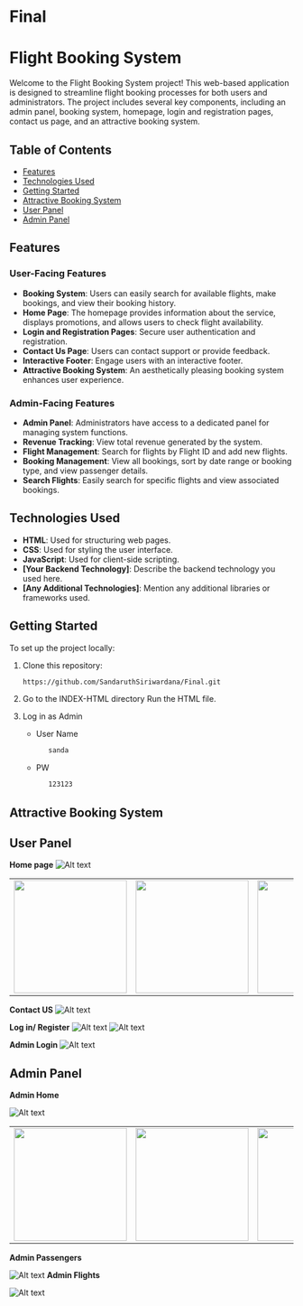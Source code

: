 # Final

# Flight Booking System

Welcome to the Flight Booking System project! This web-based application is designed to streamline flight booking processes for both users and administrators. The project includes several key components, including an admin panel, booking system, homepage, login and registration pages, contact us page, and an attractive booking system.

## Table of Contents

- [Features](#features)
- [Technologies Used](#technologies-used)
- [Getting Started](#getting-started)
- [Attractive Booking System](#attractive-booking-system)
- [User Panel](#user-panel)
- [Admin Panel](#admin-panel)

## Features

### User-Facing Features

- **Booking System**: Users can easily search for available flights, make bookings, and view their booking history.
- **Home Page**: The homepage provides information about the service, displays promotions, and allows users to check flight availability.
- **Login and Registration Pages**: Secure user authentication and registration.
- **Contact Us Page**: Users can contact support or provide feedback.
- **Interactive Footer**: Engage users with an interactive footer.
- **Attractive Booking System**: An aesthetically pleasing booking system enhances user experience.

### Admin-Facing Features

- **Admin Panel**: Administrators have access to a dedicated panel for managing system functions.
- **Revenue Tracking**: View total revenue generated by the system.
- **Flight Management**: Search for flights by Flight ID and add new flights.
- **Booking Management**: View all bookings, sort by date range or booking type, and view passenger details.
- **Search Flights**: Easily search for specific flights and view associated bookings.

## Technologies Used

- **HTML**: Used for structuring web pages.
- **CSS**: Used for styling the user interface.
- **JavaScript**: Used for client-side scripting.
- **[Your Backend Technology]**: Describe the backend technology you used here.
- **[Any Additional Technologies]**: Mention any additional libraries or frameworks used.

## Getting Started

To set up the project locally:

1. Clone this repository:

   ```bash
   https://github.com/SandaruthSiriwardana/Final.git
   ```
2. Go to the INDEX-HTML directory Run the HTML file.
3. Log in as Admin
   - User Name
     ```bash
        sanda
     ```
   - PW
     ```bash
        123123
     ```
     
## Attractive Booking System

## User Panel
**Home page**
![Alt text](https://github.com/SandaruthSiriwardana/Final/blob/16539b09b059b68c1331e163073a22d9fe866207/Screenshots/INDEX/h0.png)

<table>
  <tr>
    <td align="center"><img src="https://github.com/SandaruthSiriwardana/Final/blob/16539b09b059b68c1331e163073a22d9fe866207/Screenshots/INDEX/h1.png" width="200"></td>
    <td align="center"><img src="https://github.com/SandaruthSiriwardana/Final/blob/16539b09b059b68c1331e163073a22d9fe866207/Screenshots/INDEX/h2.png" width="200"></td>
    <td align="center"><img src="https://github.com/SandaruthSiriwardana/Final/blob/16539b09b059b68c1331e163073a22d9fe866207/Screenshots/INDEX/h3.png" width="200"></td>
  </tr>
</table>

**Contact US**
![Alt text](https://github.com/SandaruthSiriwardana/Final/blob/16539b09b059b68c1331e163073a22d9fe866207/Screenshots/INDEX/c1.png)

**Log in/ Register**
![Alt text](https://github.com/SandaruthSiriwardana/Final/blob/16539b09b059b68c1331e163073a22d9fe866207/Screenshots/INDEX/L1.png)
![Alt text](https://github.com/SandaruthSiriwardana/Final/blob/16539b09b059b68c1331e163073a22d9fe866207/Screenshots/INDEX/L2.png) 

**Admin Login**
![Alt text](https://github.com/SandaruthSiriwardana/Final/blob/16539b09b059b68c1331e163073a22d9fe866207/Screenshots/INDEX/AL1.png)

## Admin Panel

**Admin Home**

![Alt text](https://github.com/SandaruthSiriwardana/Final/blob/03ba5e346817b7dced22c52971653fe1cff88938/Screenshots/a0.png)

<table>
  <tr>
     <td align="center"><img src="https://github.com/SandaruthSiriwardana/Final/blob/ea12000801f330d9afd4717d22cd2b170ee9815f/Screenshots/a1.png" width="200"></td>
    <td align="center"><img src="https://github.com/SandaruthSiriwardana/Final/blob/ea12000801f330d9afd4717d22cd2b170ee9815f/Screenshots/a2.png" width="200"></td>
    <td align="center"><img src="https://github.com/SandaruthSiriwardana/Final/blob/ea12000801f330d9afd4717d22cd2b170ee9815f/Screenshots/a3.png" width="200"></td>
    <td align="center"><img src="https://github.com/SandaruthSiriwardana/Final/blob/1243b92384efe16d75ece11d24d2514febd08d76/Screenshots/a4.png" width="200"></td>
  </tr>
</table>

**Admin Passengers**

![Alt text](https://github.com/SandaruthSiriwardana/Final/blob/1243b92384efe16d75ece11d24d2514febd08d76/Screenshots/a5.png)
**Admin Flights**

![Alt text](https://github.com/SandaruthSiriwardana/Final/blob/1243b92384efe16d75ece11d24d2514febd08d76/Screenshots/a6.png)




   
